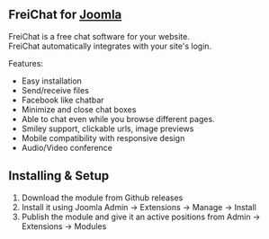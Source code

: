## FreiChat for [Joomla](https://www.joomla.org/)

FreiChat is a free chat software for your website.  
FreiChat automatically integrates with your site's login.

Features:

 -  Easy installation 
 -  Send/receive files
 -  Facebook like chatbar
 -  Minimize and close chat boxes
 -  Able to chat even while you browse different pages.
 -  Smiley support, clickable urls, image previews
 -  Mobile compatibility with responsive design
 -  Audio/Video conference

## Installing & Setup
1. Download the module from Github releases
2. Install it using Joomla Admin -> Extensions -> Manage -> Install
3. Publish the module and give it an active positions from Admin -> Extensions -> Modules
 

